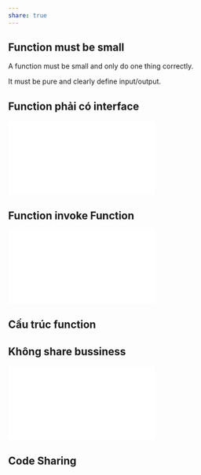 ```yaml
---
share: true
---
```

## Function must be small

A function must be small and only do one thing correctly.

It must be pure and clearly define input/output.
## Function phải có interface

![../Source/Function phải có interface](../Function%20ph%E1%BA%A3i%20c%C3%B3%20interface.md)
## Function invoke Function

![../Source/Function invoke function khác](../Function%20invoke%20function%20kh%C3%A1c.md)
## Cấu trúc function


## Không share bussiness
![../Source/Không share business](../Kh%C3%B4ng%20share%20business.md)
## Code Sharing
